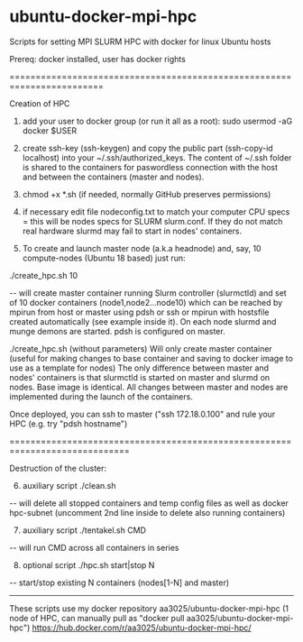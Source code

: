 # ubuntu-docker-mpi-hpc
Scripts for setting MPI SLURM HPC with docker for linux Ubuntu hosts

Prereq: docker installed, user has docker rights

========================================================================

Creation of HPC

1) add your user to docker group (or run it all as a root):  sudo usermod -aG docker $USER

2) create ssh-key (ssh-keygen) and copy the public part (ssh-copy-id localhost)  into your ~/.ssh/authorized_keys. The content of ~/.ssh folder is shared to the containers for paswordless connection with the host and between the containers (master and nodes).

3) chmod +x *.sh (if needed, normally GitHub preserves permissions)

4) if necessary edit file nodeconfig.txt to match your computer CPU specs = this will be nodes specs for SLURM slurm.conf. If they do not match real hardware slurmd may fail to start in nodes' containers.

5) To create and launch master node (a.k.a headnode) and, say, 10 compute-nodes (Ubuntu 18 based) just run:

./create_hpc.sh 10

-- will create master container running Slurm controller (slurmctld) and set of 10 docker containers (node1,node2...node10) which can be reached by mpirun from host or master using pdsh or ssh or mpirun with hostsfile created automatically (see example inside it). On each node slurmd and munge demons are started. pdsh is configured on master.

./create_hpc.sh (without parameters)
Will only create master container (useful for making changes to base container and saving to docker image to use as a template for nodes)
The only difference between master and nodes' containers is that slurmctld is started on master and slurmd on nodes. Base image is identical. All changes between master and nodes are implemented during the launch of the containers.

Once deployed, you can ssh to master ("ssh 172.18.0.100" and rule your HPC (e.g. try "pdsh hostname")

=============================================================================

Destruction of the cluster:

6) auxiliary script ./clean.sh 

-- will delete all stopped containers and temp config files as well as docker hpc-subnet (uncomment 2nd line inside to delete also running containers)

7) auxiliary script
./tentakel.sh CMD

-- will run CMD across all containers in series


8) optional script ./hpc.sh start|stop N  

 -- start/stop existing N containers (nodes[1-N] and master)

--------------------------


These scripts use my docker repository aa3025/ubuntu-docker-mpi-hpc (1 node of HPC, can manually pull as "docker pull aa3025/ubuntu-docker-mpi-hpc")
https://hub.docker.com/r/aa3025/ubuntu-docker-mpi-hpc/
